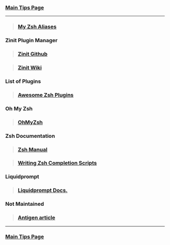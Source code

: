 ### [Main Tips Page](/Users/sfulle176/Src/docs/tips.md)

----------

> ### [My Zsh Aliases](/Users/sfulle176/Src/Shell/aliases.md)

### Zinit Plugin Manager

> ### [Zinit Github](https://github.com/zdharma/zinit)

> ### [Zinit Wiki](https://zdharma.github.io/zinit/wiki/)

### List of Plugins

> ### [Awesome Zsh Plugins](https://github.com/unixorn/awesome-zsh-plugins)

### Oh My Zsh

> ### [OhMyZsh](https://github.com/ohmyzsh/ohmyzsh)

### Zsh Documentation

> ### [Zsh Manual](http://zsh.sourceforge.net/Doc/Release/index.html)

> ### [Writing Zsh Completion Scripts](https://mads-hartmann.com/2017/08/06/writing-zsh-completion-scripts.html)

### Liquidprompt

> ### [Liquidprompt Docs.](https://liquidprompt.readthedocs.io/en/stable/config.html)

### Not Maintained

> ### [Antigen article](http://mikbuch.github.io/articles/2019/02/16/Zsh-Antigen.html)

----------

### [Main Tips Page](/Users/sfulle176/Src/docs/tips.md)

